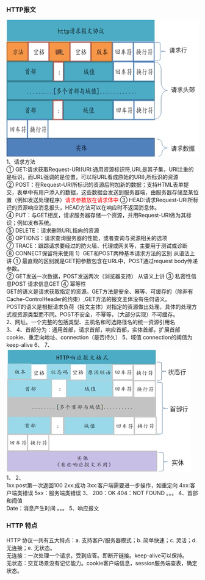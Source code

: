### HTTP报文
![图片](./http请求报文.png)
1、请求方法  
① GET:请求获取Request-URI(URI:通用资源标识符,URL是其子集，URI注重的是标识，而URL强调的是位置，可以将URL看成原始的URI),所标识的资源  
② POST：在Request-URI所标识的资源后附加新的数据；支持HTML表单提交，表单中有用户添入的数据，这些数据会发送到服务器端，由服务器存储至某位置（例如发送处理程序）<font color='red'>请求参数放在请求体中</font>
③ HEAD:请求Request-URI所标识的资源响应消息报头，HEAD方法可以在响应时不返回消息体。  
④ PUT：与GET相反，请求服务器存储一个资源，并用Request-URI做为其标识；例如发布系统。  
⑤ DELETE：请求删除URL指向的资源  
⑥ OPTIONS：请求查询服务器的性能，或者查询与资源相关的选项  
⑦ TRACE：跟踪请求要经过的防火墙、代理或网关等，主要用于测试或诊断  
⑧ CONNECT保留将来使用 
1）GET和POST两种基本请求方法的区别 
从语法上讲
① 最直观的区别就是GET把参数包含在URL中，POST通过request body传递参数。  
② GET发送一次数据，POST发送两次（浏览器支持）
从语义上讲
③ 私密性信息POST 请求信息GET
④ 幂等性  
GET的语义是请求获取指定的资源。GET方法是安全、幂等、可缓存的（除非有 Cache-ControlHeader的约束）,GET方法的报文主体没有任何语义。  
POST的语义是根据请求负荷（报文主体）对指定的资源做出处理，具体的处理方式视资源类型而不同。POST不安全，不幂等，（大部分实现）不可缓存。  
2、网址。一个完整的包括类型、主机名和可选路径名的统一资源引用名  
3、
4、首部分为：通用首部，请求首部，响应首部，实体首部，扩展首部
cookie、重定向地址、connection（是否持久）
5、域值
connection的阈值为keep-alive
6、
7、
![图片](./http响应报文.png)
1、
2、  
1xx:post第一次返回100
2xx:成功
3xx:客户端需要进一步操作，如重定向
4xx:客户端类错误
5xx：服务端类错误
3、
200：OK
404：NOT FOUND
。。。
4、首部和阈值  
Date：消息产生时间
。。。
5、响应报文
### HTTP 特点
HTTP 协议一共有五大特点：a. 支持客户/服务器模式；b. 简单快速；c. 灵活；d. 无连接；e. 无状态。  
无连接：一次处理一个请求，受到应答。即断开链接。keep-alive可以保持。  
无状态：交互场景没有记忆能力。cookie客户端信息，session服务端查表，确定状态。
